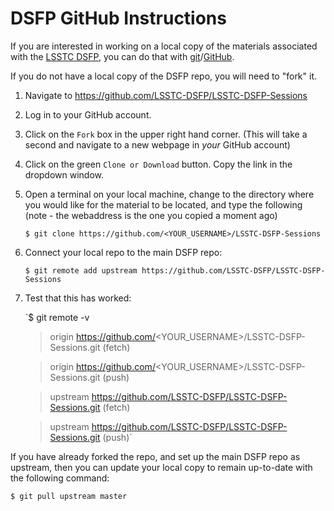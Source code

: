 # DSFP GitHub Instructions

If you are interested in working on a local copy of the materials associated with the [LSSTC DSFP](https://astrodatascience.org/), you can do that with [git](https://git-scm.com/)/[GitHub](https://github.com/).



If you do not have a local copy of the DSFP repo, you will need to "fork" it. 

1. Navigate to https://github.com/LSSTC-DSFP/LSSTC-DSFP-Sessions

2. Log in to your GitHub account.

3. Click on the `Fork` box in the upper right hand corner. (This will take a second and navigate to a new webpage in *your* GitHub account)

4. Click on the green `Clone or Download` button. Copy the link in the dropdown window. 

5. Open a terminal on your local machine, change to the directory where you would like for the material to be located, and type the following (note - the webaddress is the one you copied a moment ago)
    
    `$ git clone https://github.com/<YOUR_USERNAME>/LSSTC-DSFP-Sessions`

6. Connect your local repo to the main DSFP repo:
    
    `$ git remote add upstream https://github.com/LSSTC-DSFP/LSSTC-DSFP-Sessions`

7. Test that this has worked:
    
    `$ git remote -v
    
    > origin  https://github.com/<YOUR_USERNAME>/LSSTC-DSFP-Sessions.git (fetch)
    
    > origin  https://github.com/<YOUR_USERNAME>/LSSTC-DSFP-Sessions.git (push)
    
    > upstream https://github.com/LSSTC-DSFP/LSSTC-DSFP-Sessions.git (fetch)
    
    > upstream https://github.com/LSSTC-DSFP/LSSTC-DSFP-Sessions.git (push)`

If you have already forked the repo, and set up the main DSFP repo as upstream, then you can update your local copy to remain up-to-date with the following command:

    $ git pull upstream master